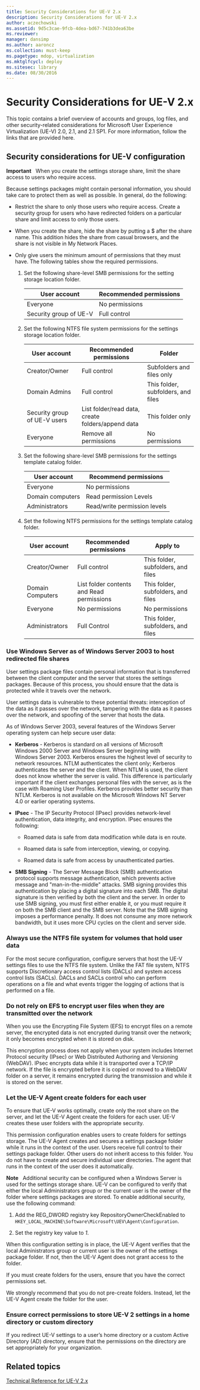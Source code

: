 ```yaml
---
title: Security Considerations for UE-V 2.x
description: Security Considerations for UE-V 2.x
author: aczechowski
ms.assetid: 9d5c3cae-9fcb-4dea-bd67-741b3dea63be
ms.reviewer: 
manager: dansimp
ms.author: aaroncz
ms.collection: must-keep
ms.pagetype: mdop, virtualization
ms.mktglfcycl: deploy
ms.sitesec: library
ms.date: 08/30/2016
---
```



# Security Considerations for UE-V 2.x


This topic contains a brief overview of accounts and groups, log files, and other security-related considerations for Microsoft User Experience Virtualization (UE-V) 2.0, 2.1, and 2.1 SP1. For more information, follow the links that are provided here.

## Security considerations for UE-V configuration


**Important**  
When you create the settings storage share, limit the share access to users who require access.

 

Because settings packages might contain personal information, you should take care to protect them as well as possible. In general, do the following:

-   Restrict the share to only those users who require access. Create a security group for users who have redirected folders on a particular share and limit access to only those users.

-   When you create the share, hide the share by putting a $ after the share name. This addition hides the share from casual browsers, and the share is not visible in My Network Places.

-   Only give users the minimum amount of permissions that they must have. The following tables show the required permissions.

    1.  Set the following share-level SMB permissions for the setting storage location folder.

        | User account | Recommended permissions |
        | - | - |
        | Everyone | No permissions |
        |Security group of UE-V | Full control |

    2.  Set the following NTFS file system permissions for the settings storage location folder.

        | User account | Recommended permissions | Folder |
        | - | - | - |
        | Creator/Owner | Full control | Subfolders and files only|
        | Domain Admins | Full control | This folder, subfolders, and files |
        | Security group of UE-V users | List folder/read data, create folders/append data | This folder only |
        | Everyone | Remove all permissions | No permissions |

    3.  Set the following share-level SMB permissions for the settings template catalog folder.

        | User account | Recommend permissions |
        | - | - |
        | Everyone | No permissions |
        | Domain computers | Read permission Levels |
        | Administrators | Read/write permission levels |
         
    4.  Set the following NTFS permissions for the settings template catalog folder.

        | User account | Recommended permissions | Apply to |
        | - | - | - |
        | Creator/Owner | Full control | This folder, subfolders, and files |
        | Domain Computers | List folder contents and Read permissions | This folder, subfolders, and files|
        | Everyone| No permissions| No permissions|
        | Administrators| Full Control| This folder, subfolders, and files|

### Use Windows Server as of Windows Server 2003 to host redirected file shares

User settings package files contain personal information that is transferred between the client computer and the server that stores the settings packages. Because of this process, you should ensure that the data is protected while it travels over the network.

User settings data is vulnerable to these potential threats: interception of the data as it passes over the network, tampering with the data as it passes over the network, and spoofing of the server that hosts the data.

As of Windows Server 2003, several features of the Windows Server operating system can help secure user data:

-   **Kerberos** - Kerberos is standard on all versions of Microsoft Windows 2000 Server and Windows Server beginning with Windows Server 2003. Kerberos ensures the highest level of security to network resources. NTLM authenticates the client only; Kerberos authenticates the server and the client. When NTLM is used, the client does not know whether the server is valid. This difference is particularly important if the client exchanges personal files with the server, as is the case with Roaming User Profiles. Kerberos provides better security than NTLM. Kerberos is not available on the Microsoft Windows NT Server 4.0 or earlier operating systems.

-   **IPsec** - The IP Security Protocol (IPsec) provides network-level authentication, data integrity, and encryption. IPsec ensures the following:

    -   Roamed data is safe from data modification while data is en route.

    -   Roamed data is safe from interception, viewing, or copying.

    -   Roamed data is safe from access by unauthenticated parties.

-   **SMB Signing** - The Server Message Block (SMB) authentication protocol supports message authentication, which prevents active message and "man-in-the-middle" attacks. SMB signing provides this authentication by placing a digital signature into each SMB. The digital signature is then verified by both the client and the server. In order to use SMB signing, you must first either enable it, or you must require it on both the SMB client and the SMB server. Note that the SMB signing imposes a performance penalty. It does not consume any more network bandwidth, but it uses more CPU cycles on the client and server side.

### Always use the NTFS file system for volumes that hold user data

For the most secure configuration, configure servers that host the UE-V settings files to use the NTFS file system. Unlike the FAT file system, NTFS supports Discretionary access control lists (DACLs) and system access control lists (SACLs). DACLs and SACLs control who can perform operations on a file and what events trigger the logging of actions that is performed on a file.

### Do not rely on EFS to encrypt user files when they are transmitted over the network

When you use the Encrypting File System (EFS) to encrypt files on a remote server, the encrypted data is not encrypted during transit over the network; it only becomes encrypted when it is stored on disk.

This encryption process does not apply when your system includes Internet Protocol security (IPsec) or Web Distributed Authoring and Versioning (WebDAV). IPsec encrypts data while it is transported over a TCP/IP network. If the file is encrypted before it is copied or moved to a WebDAV folder on a server, it remains encrypted during the transmission and while it is stored on the server.

### Let the UE-V Agent create folders for each user

To ensure that UE-V works optimally, create only the root share on the server, and let the UE-V Agent create the folders for each user. UE-V creates these user folders with the appropriate security.

This permission configuration enables users to create folders for settings storage. The UE-V Agent creates and secures a settings package folder while it runs in the context of the user. Users receive full control to their settings package folder. Other users do not inherit access to this folder. You do not have to create and secure individual user directories. The agent that runs in the context of the user does it automatically.

**Note**  
Additional security can be configured when a Windows Server is used for the settings storage share. UE-V can be configured to verify that either the local Administrators group or the current user is the owner of the folder where settings packages are stored. To enable additional security, use the following command:

1.  Add the REG\_DWORD registry key RepositoryOwnerCheckEnabled to `HKEY_LOCAL_MACHINE\Software\Microsoft\UEV\Agent\Configuration`.

2.  Set the registry key value to *1*.

When this configuration setting is in place, the UE-V Agent verifies that the local Administrators group or current user is the owner of the settings package folder. If not, then the UE-V Agent does not grant access to the folder.

 

If you must create folders for the users, ensure that you have the correct permissions set.

We strongly recommend that you do not pre-create folders. Instead, let the UE-V Agent create the folder for the user.

### Ensure correct permissions to store UE-V 2 settings in a home directory or custom directory

If you redirect UE-V settings to a user’s home directory or a custom Active Directory (AD) directory, ensure that the permissions on the directory are set appropriately for your organization.






## Related topics


[Technical Reference for UE-V 2.x](technical-reference-for-ue-v-2x-both-uevv2.md)

 

 






